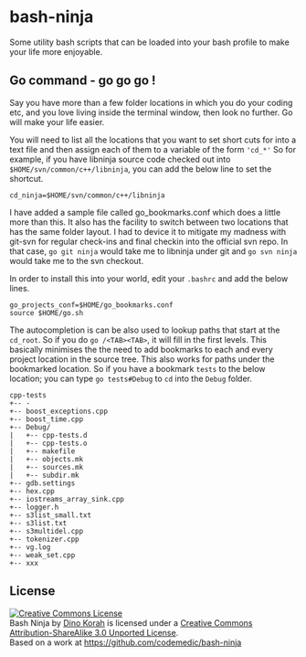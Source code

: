 # bash-ninja

Some utility bash scripts that can be loaded into your bash profile to make your life more enjoyable.


## Go command - go go go !

Say you have more than a few folder locations in which you do your coding etc, and you love living inside the terminal window, then look no further. Go will make your life easier.

You will need to list all the locations that you want to set short cuts for into a text file and then assign each of them to a variable of the form `'cd_*'`
So for example, if you have libninja source code checked out into `$HOME/svn/common/c++/libninja`, you can add the below line to set the shortcut.

    cd_ninja=$HOME/svn/common/c++/libninja

I have added a sample file called go_bookmarks.conf which does a little more than this. It also has the facility to switch between two locations that has the same folder layout. I had to device it to mitigate my madness with git-svn for regular check-ins and final checkin into the official svn repo.
In that case, `go git ninja` would take me to libninja under git and `go svn ninja` would take me to the svn checkout.

In order to install this into your world, edit your `.bashrc` and add the below lines.

    go_projects_conf=$HOME/go_bookmarks.conf
    source $HOME/go.sh

The autocompletion is can be also used to lookup paths that start at the `cd_root`. So if you do `go /<TAB><TAB>`, it will fill in the first levels. This basically minimises the the need to add bookmarks to each and every project location in the source tree. This also works for paths under the bookmarked location. So if you have a bookmark `tests` to the below location; you can type `go tests#Debug` to `cd` into the `Debug` folder.

    cpp-tests
    +-- -
    +-- boost_exceptions.cpp
    +-- boost_time.cpp
    +-- Debug/
    |   +-- cpp-tests.d
    |   +-- cpp-tests.o
    |   +-- makefile
    |   +-- objects.mk
    |   +-- sources.mk
    |   +-- subdir.mk
    +-- gdb.settings
    +-- hex.cpp
    +-- iostreams_array_sink.cpp
    +-- logger.h
    +-- s3list_small.txt
    +-- s3list.txt
    +-- s3multidel.cpp
    +-- tokenizer.cpp
    +-- vg.log
    +-- weak_set.cpp
    +-- xxx


## License

<a rel="license" href="http://creativecommons.org/licenses/by-sa/3.0/deed.en_US"><img alt="Creative Commons License" style="border-width:0" src="http://i.creativecommons.org/l/by-sa/3.0/88x31.png" /></a><br /><span xmlns:dct="http://purl.org/dc/terms/" property="dct:title">Bash Ninja</span> by <a xmlns:cc="http://creativecommons.org/ns#" href="https://github.com/codemedic/bash-ninja" property="cc:attributionName" rel="cc:attributionURL">Dino Korah</a> is licensed under a <a rel="license" href="http://creativecommons.org/licenses/by-sa/3.0/deed.en_US">Creative Commons Attribution-ShareAlike 3.0 Unported License</a>.<br />Based on a work at <a xmlns:dct="http://purl.org/dc/terms/" href="https://github.com/codemedic/bash-ninja" rel="dct:source">https://github.com/codemedic/bash-ninja</a>
